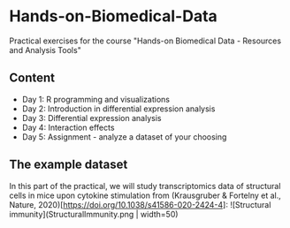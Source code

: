 # Hands-on-Biomedical-Data
Practical exercises for the course "Hands-on Biomedical Data - Resources and Analysis Tools"

## Content
* Day 1: R programming and visualizations
* Day 2: Introduction in differential expression analysis
* Day 3: Differential expression analysis
* Day 4: Interaction effects
* Day 5: Assignment - analyze a dataset of your choosing

<!-- ![Image](x.png) -->

## The example dataset
In this part of the practical, we will study transcriptomics data of structural cells in mice upon cytokine stimulation from (Krausgruber & Fortelny et al., Nature, 2020)[https://doi.org/10.1038/s41586-020-2424-4]:
![Structural immunity](StructuralImmunity.png | width=50)